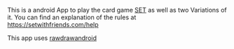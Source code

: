 This is a android App to play the card game [SET](https://en.m.wikipedia.org/wiki/Set_(card_game)) as well as two Variations of it.
You can find an explanation of the rules at https://setwithfriends.com/help

This app uses [rawdrawandroid](https://github.com/cnlohr/rawdrawandroid)
